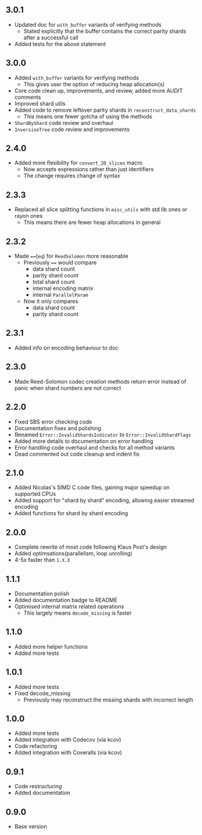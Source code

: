 ## 3.0.1
  - Updated doc for `with_buffer` variants of verifying methods
    - Stated explicitly that the buffer contains the correct parity shards after a successful call
  - Added tests for the above statement

## 3.0.0
  - Added `with_buffer` variants for verifying methods
    - This gives user the option of reducing heap allocation(s)
  - Core code clean up, improvements, and review, added more AUDIT comments
  - Improved shard utils
  - Added code to remove leftover parity shards in `reconstruct_data_shards`
    - This means one fewer gotcha of using the methods
  - `ShardByShard` code review and overhaul
  - `InversionTree` code review and improvements

## 2.4.0
  - Added more flexibility for `convert_2D_slices` macro
    - Now accepts expressions rather than just identifiers
    - The change requires change of syntax

## 2.3.3
  - Replaced all slice splitting functions in `misc_utils` with std lib ones or rayon ones
    - This means there are fewer heap allocations in general

## 2.3.2
  - Made `==`(`eq`) for `ReedSolomon` more reasonable
    - Previously `==` would compare
      - data shard count
      - parity shard count
      - total shard count
      - internal encoding matrix
      - internal `ParallelParam`
    - Now it only compares
      - data shard count
      - parity shard count

## 2.3.1
  - Added info on encoding behaviour to doc

## 2.3.0
  - Made Reed-Solomon codec creation methods return error instead of panic when shard numbers are not correct

## 2.2.0
  - Fixed SBS error checking code
  - Documentation fixes and polishing
  - Renamed `Error::InvalidShardsIndicator` to `Error::InvalidShardFlags`
  - Added more details to documentation on error handling
  - Error handling code overhaul and checks for all method variants
  - Dead commented out code cleanup and indent fix

## 2.1.0
  - Added Nicolas's SIMD C code files, gaining major speedup on supported CPUs
  - Added support for "shard by shard" encoding, allowing easier streamed encoding
  - Added functions for shard by shard encoding

## 2.0.0
  - Complete rewrite of most code following Klaus Post's design
  - Added optimsations(parallelism, loop unrolling)
  - 4-5x faster than `1.X.X`

## 1.1.1
  - Documentation polish
  - Added documentation badge to README
  - Optimised internal matrix related operations
    - This largely means `decode_missing` is faster

## 1.1.0
  - Added more helper functions
  - Added more tests
 
## 1.0.1
  - Added more tests
  - Fixed decode_missing
    - Previously may reconstruct the missing shards with incorrect length

## 1.0.0
  - Added more tests
  - Added integration with Codecov (via kcov)
  - Code refactoring
  - Added integration with Coveralls (via kcov)

## 0.9.1
  - Code restructuring
  - Added documentation

## 0.9.0
  - Base version
